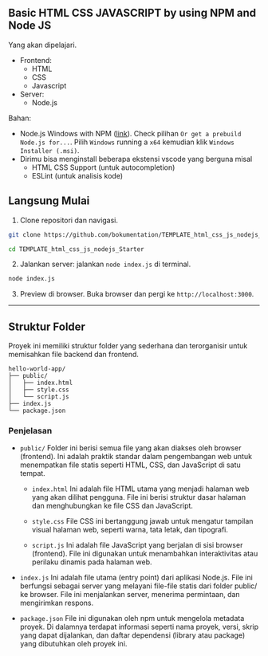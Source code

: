 ## Basic HTML CSS JAVASCRIPT by using NPM and Node JS
Yang akan dipelajari.
- Frontend:
  - HTML
  - CSS
  - Javascript
- Server:
  - Node.js

Bahan:
- Node.js Windows with NPM ([link](https://nodejs.org/en/download)). Check pilihan `Or get a prebuild Node.js for...`. Pilih `Windows` running a `x64` kemudian klik `Windows Installer (.msi)`.
- Dirimu bisa menginstall beberapa ekstensi vscode yang berguna misal
  - HTML CSS Support (untuk autocompletion)
  - ESLint (untuk analisis kode)

## Langsung Mulai
1. Clone repositori dan navigasi.
  ```bash
  git clone https://github.com/bokumentation/TEMPLATE_html_css_js_nodejs_Starter.git
  ```
  ```bash
  cd TEMPLATE_html_css_js_nodejs_Starter
  ```
2. Jalankan server: jalankan `node index.js` di terminal.
  ```bash
  node index.js
  ```
3. Preview di browser. Buka browser dan pergi ke `http://localhost:3000`.


---
## Struktur Folder 
Proyek ini memiliki struktur folder yang sederhana dan terorganisir untuk memisahkan file backend dan frontend.

```
hello-world-app/
├── public/
│   ├── index.html
│   ├── style.css
│   └── script.js
├── index.js
└── package.json
```

### Penjelasan
- `public/`
  Folder ini berisi semua file yang akan diakses oleh browser (frontend). Ini adalah praktik standar dalam pengembangan web untuk menempatkan file statis seperti HTML, CSS, dan JavaScript di satu tempat.

    - `index.html`
    Ini adalah file HTML utama yang menjadi halaman web yang akan dilihat pengguna. File ini berisi struktur dasar halaman dan menghubungkan ke file CSS dan JavaScript.

    - `style.css`
    File CSS ini bertanggung jawab untuk mengatur tampilan visual halaman web, seperti warna, tata letak, dan tipografi.

  - `script.js`
    Ini adalah file JavaScript yang berjalan di sisi browser (frontend). File ini digunakan untuk menambahkan interaktivitas atau perilaku dinamis pada halaman web.

- `index.js`
  Ini adalah file utama (entry point) dari aplikasi Node.js. File ini berfungsi sebagai server yang melayani file-file statis dari folder public/ ke browser. File ini menjalankan server, menerima permintaan, dan mengirimkan respons.

- `package.json`
  File ini digunakan oleh npm untuk mengelola metadata proyek. Di dalamnya terdapat informasi seperti nama proyek, versi, skrip yang dapat dijalankan, dan daftar dependensi (library atau package) yang dibutuhkan oleh proyek ini.
